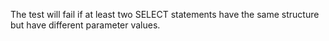 The test will fail if at least two SELECT statements have the same structure but have different parameter values.